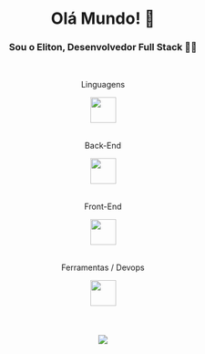 <div align='center'>
  
# Olá Mundo! 👋 

### Sou o Eliton, Desenvolvedor Full Stack 👨‍💻

<br>
<p>Linguagens</p>
<div>
  <img style='height: 45px' src="https://skillicons.dev/icons?i=typescript,javascript,py&theme=dark" />
</div>
<br>
<p>Back-End</p>
<div>
<img style='height: 45px' src="https://skillicons.dev/icons?i=nest,postgres,mysql,mongo,redis&theme=dark" />
</div>
<br>
<p>Front-End</p>
<div>
<img style='height: 45px' src="https://skillicons.dev/icons?i=react,next,tailwind,sass,less,styledcomponents&theme=dark" />
</div>
<br>
<p>Ferramentas / Devops</p>
<div>
<img style='height: 45px' src="https://skillicons.dev/icons?i=aws,docker,linux&theme=dark" />
</div>
<br>
<br>
<br>
<img align='center' style='max-width: 500px' src="https://github-readme-stats-sigma-five.vercel.app/api?username=elitonrosa&theme=dark&count_private=true&bg_color=0d1117"/>
</div>
